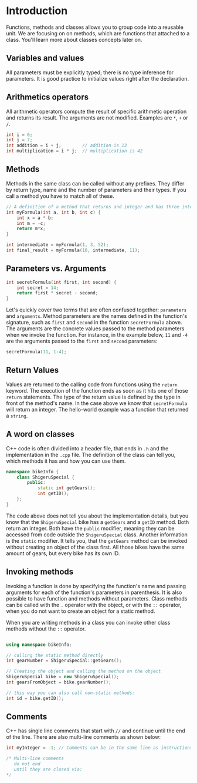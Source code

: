 # Introduction

Functions, methods and classes allows you to group code into a reusable unit. We are focusing on on methods, which 
are functions that attached to a class. You'll learn more about classes concepts later on. 

## Variables and values

All parameters must be explicitly typed; there is no type inference for parameters.
It is good practice to initialize values right after the declaration.

## Arithmetics operators

All arithmetic operators compute the result of specific arithmetic operation and returns its result. The arguments are not modified. Examples are `*`, `+` or `/`.

```cpp
int i = 6;
int j = 7;
int addition = i + j;        // addition is 13
int multiplication = i * j;  // multiplication is 42
```

## Methods

Methods in the same class can be called without any prefixes. They differ by return type, name and the number of parameters and their types. If you call a method you have to match all of these. 

```cpp
// A definition of a method that returns and integer and has three integer arguments:
int myFormula(int a, int b, int c) {
    int x = a * b;
    int m = -c;
    return m*x;
}

int intermediate = myFormula(1, 3, 52);
int final_result = myFormula(10, intermediate, 11);
```

## Parameters vs. Arguments

```cpp
int secretFormula(int first, int second) {
    int secret = 14;
    return first * secret - second;
}
```
Let's quickly cover two terms that are often confused together: `parameters` and `arguments`. 
Method parameters are the names defined in the function's signature, such as `first` and `second` in the function `secretFormula` above.
The arguments are the concrete values passed to the method parameters when we invoke the function.
For instance, in the example below, `11` and `-4` are the arguments passed to the `first` and `second` parameters:

```cpp
secretFormula(11, 1-4);
```

## Return Values

Values are returned to the calling code from functions using the `return` keyword.
The execution of the function ends as soon as it hits one of those `return` statements.
The type of the return value is defined by the type in front of the method's name. In the 
case above we know that `secretFormula` will return an integer. The hello-world example was 
a function that returned a `string`.

## A word on classes

C++ code is often divided into a header file, that ends in `.h` and the implementation in the `.cpp` file.
The definition of the class can tell you, which methods it has and how you can use them.

```cpp
namespace bikeInfo {
    class ShigeruSpecial {
        public:
            static int getGears();
            int getID();
    };
}
```
The code above does not tell you about the implementation details, but you know that the `ShigeruSpecial` bike has 
a `getGears` and a `getID` method. Both return an integer. Both have the `public` modifier, meaning they can be accessed from code outside the `ShigeruSpecial` class. Another information is the `static` modifier. It tells you, that the `getGears` method can be invoked without creating an object of the class first. All those bikes have the same amount of gears, but every bike has its own ID.

## Invoking methods

Invoking a function is done by specifying the function's name and passing arguments for each of the function's parameters in parenthesis. It is also possible to have function and methods without parameters. Class methods 
can be called with the `.` operator with the object, or with the `::` operator, when you do not want to create 
an object for a static method.

When you are writing methods in a class you can invoke other class methods without the `::` operator.

```cpp

using namespace bikeInfo;

// calling the static method directly
int gearNumber = ShigeruSpecial::getGears();

// Creating the object and calling the method on the object
ShigeruSpecial bike = new ShigeruSpecial();
int gearsFromObject = bike.gearNumber();

// this way you can also call non-static methods:
int id = bike.getID();
```

## Comments

C++ has single line comments that start with `//` and continue until the end of the line. There are also multi-line comments as shown below:

```cpp
int myInteger = -1; // Comments can be in the same line as instructions

/* Multi-line comments
   do not end 
   until they are closed via:
*/
``` 